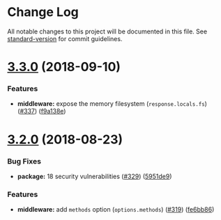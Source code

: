 # Change Log

All notable changes to this project will be documented in this file. See [standard-version](https://github.com/conventional-changelog/standard-version) for commit guidelines.

<a name="3.3.0"></a>
# [3.3.0](https://github.com/webpack/webpack-dev-middleware/compare/v3.2.0...v3.3.0) (2018-09-10)


### Features

* **middleware:** expose the memory filesystem (`response.locals.fs`) ([#337](https://github.com/webpack/webpack-dev-middleware/issues/337)) ([f9a138e](https://github.com/webpack/webpack-dev-middleware/commit/f9a138e))



<a name="3.2.0"></a>
# [3.2.0](https://github.com/webpack/webpack-dev-middleware/compare/v3.1.3...v3.2.0) (2018-08-23)


### Bug Fixes

* **package:** 18 security vulnerabilities ([#329](https://github.com/webpack/webpack-dev-middleware/issues/329)) ([5951de9](https://github.com/webpack/webpack-dev-middleware/commit/5951de9))


### Features

* **middleware:** add `methods` option (`options.methods`) ([#319](https://github.com/webpack/webpack-dev-middleware/issues/319)) ([fe6bb86](https://github.com/webpack/webpack-dev-middleware/commit/fe6bb86))
